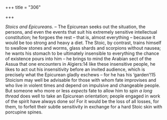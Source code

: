 +++
title = "306"

+++

*Stoics and Epicureans.* – The Epicurean seeks out the situation, the persons, and even the events that suit his extremely sensitive intellectual constitution; he forgoes the rest – that is, almost everything – because it would be too strong and heavy a diet. The Stoic, by contrast, trains himself to swallow stones and worms, glass shards and scorpions without nausea; he wants his stomach to be ultimately insensible to everything the chance of existence pours into him – he brings to mind the Arabian sect of the Assua that one encounters in Algiers:14 like these insensitive people, he likes to act out his insensitivity before an invited audience, which is precisely what the Epicurean gladly eschews – for he has his ‘garden’\!15 Stoicism may well be advisable for those with whom fate improvises and who live in violent times and depend on impulsive and changeable people. But someone who more or less *expects* fate to allow him to spin *a long thread* does well to take an Epicurean orientation; people engaged in work of the spirit have always done so\! For it would be the loss of all losses, for them, to forfeit their subtle sensitivity in exchange for a hard Stoic skin with porcupine spines.


